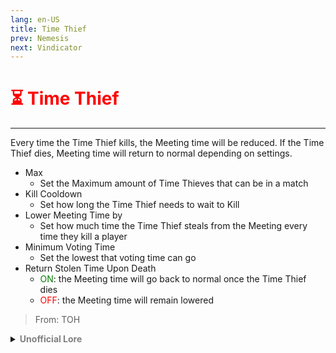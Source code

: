 ```yaml
---
lang: en-US
title: Time Thief
prev: Nemesis
next: Vindicator
---
```


# <font color="red">⏳ <b>Time Thief</b></font> <Badge text="Support" type="tip" vertical="middle"/>
---

Every time the Time Thief kills, the Meeting time will be reduced. If the Time Thief dies, Meeting time will return to normal depending on settings.
* Max
  * Set the Maximum amount of Time Thieves that can be in a match
* Kill Cooldown
  * Set how long the Time Thief needs to wait to Kill
* Lower Meeting Time by
  * Set how much time the Time Thief steals from the Meeting every time they kill a player
* Minimum Voting Time
  * Set the lowest that voting time can go
* Return Stolen Time Upon Death
  * <font color=green>ON</font>: the Meeting time will go back to normal once the Time Thief dies
  * <font color=red>OFF</font>: the Meeting time will remain lowered

> From: TOH

<details>
<summary><b><font color=gray>Unofficial Lore</font></b></summary>

Placeholder: This role is a ROLE OH EM GOSH
> Submitted by: Member
</details>